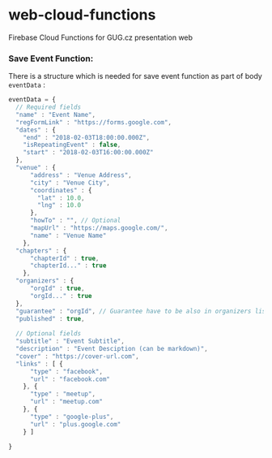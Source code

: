# web-cloud-functions
Firebase Cloud Functions for GUG.cz presentation web



### Save Event Function:

There is a structure which is needed for save event function as part of body `eventData` : 
```javascript
eventData = {
  // Required fields
  "name" : "Event Name",
  "regFormLink" : "https://forms.google.com",
  "dates" : {
    "end" : "2018-02-03T18:00:00.000Z",
    "isRepeatingEvent" : false,
    "start" : "2018-02-03T16:00:00.000Z"
  },
  "venue" : {
      "address" : "Venue Address",
      "city" : "Venue City",
      "coordinates" : {
        "lat" : 10.0,
        "lng" : 10.0
      },
      "howTo" : "", // Optional
      "mapUrl" : "https://maps.google.com/",
      "name" : "Venue Name"
    },
  "chapters" : {
      "chapterId" : true,
      "chapterId..." : true
    },
  "organizers" : {
      "orgId" : true,
      "orgId..." : true
  },
  "guarantee" : "orgId", // Guarantee have to be also in organizers list
  "published" : true,
  
  // Optional fields
  "subtitle" : "Event Subtitle",
  "description" : "Event Desciption (can be markdown)",
  "cover" : "https://cover-url.com",
  "links" : [ {
      "type" : "facebook",
      "url" : "facebook.com"
    }, {
      "type" : "meetup",
      "url" : "meetup.com"
    }, {
      "type" : "google-plus",
      "url" : "plus.google.com"
    } ]
  
}

```

